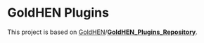 # GoldHEN Plugins

This project is based on [GoldHEN](https://github.com/GoldHEN)/**[GoldHEN_Plugins_Repository](https://github.com/GoldHEN/GoldHEN_Plugins_Repository)**.
